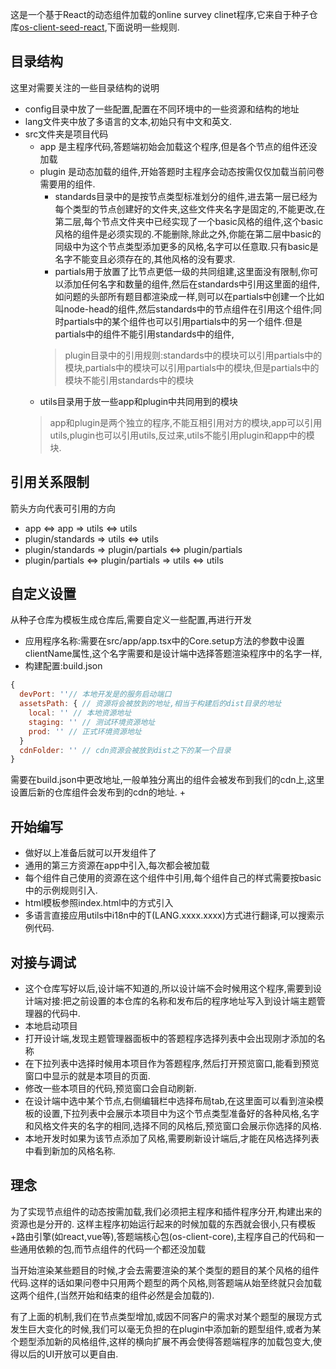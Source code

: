 这是一个基于React的动态组件加载的online survey clinet程序,它来自于种子仓库[os-client-seed-react](./),下面说明一些规则.

## 目录结构
这里对需要关注的一些目录结构的说明
+ config目录中放了一些配置,配置在不同环境中的一些资源和结构的地址
+ lang文件夹中放了多语言的文本,初始只有中文和英文.
+ src文件夹是项目代码
  + app 是主程序代码,答题端初始会加载这个程序,但是各个节点的组件还没加载
  + plugin 是动态加载的组件,开始答题时主程序会动态按需仅仅加载当前问卷需要用的组件.
    + standards目录中的是按节点类型标准划分的组件,进去第一层已经为每个类型的节点创建好的文件夹,这些文件夹名字是固定的,不能更改,在第二层,每个节点文件夹中已经实现了一个basic风格的组件,这个basic风格的组件是必须实现的.不能删除,除此之外,你能在第二层中basic的同级中为这个节点类型添加更多的风格,名字可以任意取.只有basic是名字不能变且必须存在的,其他风格的没有要求.
    + partials用于放置了比节点更低一级的共同组建,这里面没有限制,你可以添加任何名字和数量的组件,然后在standards中引用这里面的组件,如问题的头部所有题目都渲染成一样,则可以在partials中创建一个比如叫node-head的组件,然后standards中的节点组件在引用这个组件;同时partials中的某个组件也可以引用partials中的另一个组件.但是partials中的组件不能引用standards中的组件,
    > plugin目录中的引用规则:standards中的模块可以引用partials中的模块,partials中的模块可以引用partials中的模块,但是partials中的模块不能引用standards中的模块
  + utils目录用于放一些app和plugin中共同用到的模块
  > app和plugin是两个独立的程序,不能互相引用对方的模块,app可以引用utils,plugin也可以引用utils,反过来,utils不能引用plugin和app中的模块.

## 引用关系限制
箭头方向代表可引用的方向
+ app <=> app => utils <=> utils
+ plugin/standards => utils <=> utils
+ plugin/standards => plugin/partials <=> plugin/partials
+ plugin/partials <=> plugin/partials => utils <=> utils


## 自定义设置
从种子仓库为模板生成仓库后,需要自定义一些配置,再进行开发
+ 应用程序名称:需要在src/app/app.tsx中的Core.setup方法的参数中设置clientName属性,这个名字需要和是设计端中选择答题渲染程序中的名字一样,
+ 构建配置:build.json
```javascript
{
  devPort: ''// 本地开发是的服务启动端口
  assetsPath: { // 资源将会被放到的地址,相当于构建后的dist目录的地址
    local: '' // 本地资源地址
    staging: '' // 测试环境资源地址
    prod: '' // 正式环境资源地址
  }
  cdnFolder: '' // cdn资源会被放到dist之下的某一个目录
}
```
  

需要在build.json中更改地址,一般单独分离出的组件会被发布到我们的cdn上,这里设置后新的仓库组件会发布到的cdn的地址.
+ 

## 开始编写
+ 做好以上准备后就可以开发组件了
+ 通用的第三方资源在app中引入,每次都会被加载
+ 每个组件自己使用的资源在这个组件中引用,每个组件自己的样式需要按basic中的示例规则引入.
+ html模板参照index.html中的方式引入
+ 多语言直接应用utils中i18n中的T(LANG.xxxx.xxxx)方式进行翻译,可以搜索示例代码.

## 对接与调试
+ 这个仓库写好以后,设计端不知道的,所以设计端不会时候用这个程序,需要到设计端对接:把之前设置的本仓库的名称和发布后的程序地址写入到设计端主题管理器的代码中.
+ 本地启动项目
+ 打开设计端,发现主题管理器面板中的答题程序选择列表中会出现刚才添加的名称
+ 在下拉列表中选择时候用本项目作为答题程序,然后打开预览窗口,能看到预览窗口中显示的就是本项目的页面.
+ 修改一些本项目的代码,预览窗口会自动刷新.
+ 在设计端中选中某个节点,右侧编辑栏中选择布局tab,在这里面可以看到渲染模板的设置,下拉列表中会展示本项目中为这个节点类型准备好的各种风格,名字和风格文件夹的名字的相同,选择不同的风格后,预览窗口会展示你选择的风格.
+ 本地开发时如果为该节点添加了风格,需要刷新设计端后,才能在风格选择列表中看到新加的风格名称.





## 理念
为了实现节点组件的动态按需加载,我们必须把主程序和插件程序分开,构建出来的资源也是分开的.
这样主程序初始运行起来的时候加载的东西就会很小,只有模板+路由引擎(如react,vue等),答题端核心包(os-client-core),主程序自己的代码和一些通用依赖的包,而节点组件的代码一个都还没加载

当开始渲染某些题目的时候,才会去需要渲染的某个类型的题目的某个风格的组件代码.这样的话如果问卷中只用两个题型的两个风格,则答题端从始至终就只会加载这两个组件,(当然开始和结束的组件必然是会加载的).

有了上面的机制,我们在节点类型增加,或因不同客户的需求对某个题型的展现方式发生巨大变化的时候,我们可以毫无负担的在plugin中添加新的题型组件,或者为某个题型添加新的风格组件,这样的横向扩展不再会使得答题端程序的加载包变大,使得以后的UI开放可以更自由.



